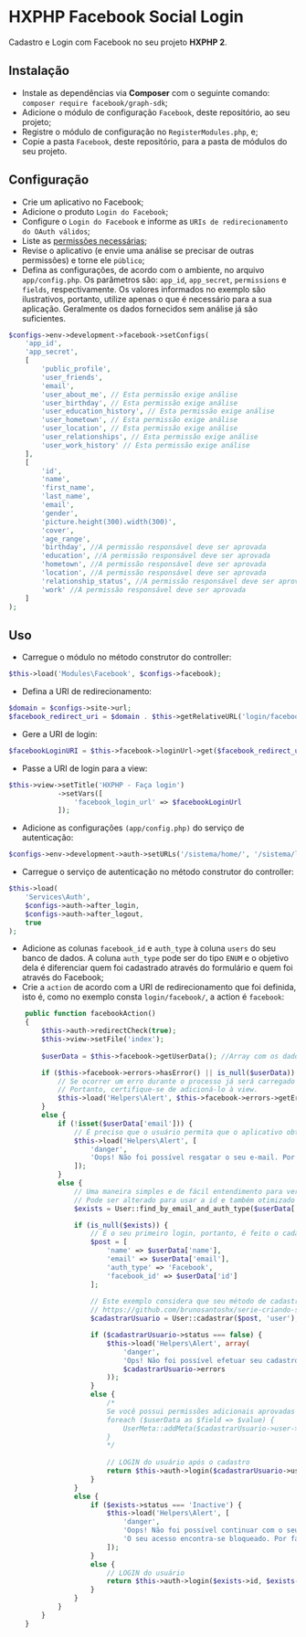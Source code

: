 # HXPHP Facebook Social Login
Cadastro e Login com Facebook no seu projeto **HXPHP 2**.

## Instalação
+ Instale as dependências via **Composer** com o seguinte comando: `composer require facebook/graph-sdk`;
+ Adicione o módulo de configuração `Facebook`, deste repositório, ao seu projeto;
+ Registre o módulo de configuração no `RegisterModules.php`, e;
+ Copie a pasta `Facebook`, deste repositório, para a pasta de módulos do seu projeto.

## Configuração
+ Crie um aplicativo no Facebook;
+ Adicione o produto `Login do Facebook`;
+ Configure o `Login do Facebook` e informe as `URIs de redirecionamento do OAuth válidos`;
+ Liste as [permissões necessárias](https://developers.facebook.com/docs/facebook-login/permissions);
+ Revise o aplicativo (e envie uma análise se precisar de outras permissões) e torne ele `público`;
+ Defina as configurações, de acordo com o ambiente, no arquivo `app/config.php`. Os parâmetros são: `app_id`, `app_secret`, `permissions` e `fields`, respectivamente. Os valores informados no exemplo são ilustrativos, portanto, utilize apenas o que é necessário para a sua aplicação. Geralmente os dados fornecidos sem análise já são suficientes.
```php
$configs->env->development->facebook->setConfigs(
    'app_id',
    'app_secret',
    [
        'public_profile',
        'user_friends',
        'email',
        'user_about_me', // Esta permissão exige análise
        'user_birthday', // Esta permissão exige análise
        'user_education_history', // Esta permissão exige análise
        'user_hometown', // Esta permissão exige análise
        'user_location', // Esta permissão exige análise
        'user_relationships', // Esta permissão exige análise
        'user_work_history' // Esta permissão exige análise
    ],
    [
        'id',
        'name',
        'first_name',
        'last_name',
        'email',
        'gender',
        'picture.height(300).width(300)',
        'cover',
        'age_range',
        'birthday', //A permissão responsável deve ser aprovada
        'education', //A permissão responsável deve ser aprovada
        'hometown', //A permissão responsável deve ser aprovada
        'location', //A permissão responsável deve ser aprovada
        'relationship_status', //A permissão responsável deve ser aprovada
        'work' //A permissão responsável deve ser aprovada
    ]
);
```

## Uso
+ Carregue o módulo no método construtor do controller:
```php
$this->load('Modules\Facebook', $configs->facebook);
```
+ Defina a URI de redirecionamento:
```php
$domain = $configs->site->url;
$facebook_redirect_uri = $domain . $this->getRelativeURL('login/facebook/', false);
```
+ Gere a URI de login:
```php
$facebookLoginURI = $this->facebook->loginUrl->get($facebook_redirect_uri);
```
+ Passe a URI de login para a view:
```php
$this->view->setTitle('HXPHP - Faça login')
            ->setVars([
                'facebook_login_url' => $facebookLoginUrl
            ]);
```
+ Adicione as configurações `(app/config.php)` do serviço de autenticação:
```php
$configs->env->development->auth->setURLs('/sistema/home/', '/sistema/login/');
```
+ Carregue o serviço de autenticação no método construtor do controller:
```php
$this->load(
    'Services\Auth',
    $configs->auth->after_login,
    $configs->auth->after_logout,
    true
);
```
+ Adicione as colunas `facebook_id` e `auth_type` à coluna `users` do seu banco de dados. A coluna `auth_type` pode ser do tipo `ENUM` e o objetivo dela é diferenciar quem foi cadastrado através do formulário e quem foi através do Facebook;
+ Crie a `action` de acordo com a URI de redirecionamento que foi definida, isto é, como no exemplo consta `login/facebook/`, a action é `facebook`:
```php
    public function facebookAction()
    {
        $this->auth->redirectCheck(true);
        $this->view->setFile('index');
    
        $userData = $this->facebook->getUserData(); //Array com os dados do usuário

        if ($this->facebook->errors->hasError() || is_null($userData)) {
            // Se ocorrer um erro durante o processo já será carregado no Alert helper. 
            // Portanto, certifique-se de adicioná-lo à view.
            $this->load('Helpers\Alert', $this->facebook->errors->getErrors());
        }
        else {
            if (!isset($userData['email'])) {
                // É preciso que o usuário permita que o aplicativo obtenha o e-mail usado no Facebook. 
                $this->load('Helpers\Alert', [
                    'danger',
                    'Oops! Não foi possível resgatar o seu e-mail. Por favor, verifique e tente novamente'
                ]);
            }
            else {
                // Uma maneira simples e de fácil entendimento para verificar se este usuário já está cadastrado. 
                // Pode ser alterado para usar a id e também otimizado para retornar apenas o COUNT e etc.
                $exists = User::find_by_email_and_auth_type($userData['email'], 'Facebook'); 

                if (is_null($exists)) {
                    // É o seu primeiro login, portanto, é feito o cadastro
                    $post = [
                        'name' => $userData['name'],
                        'email' => $userData['email'],
                        'auth_type' => 'Facebook',
                        'facebook_id' => $userData['id']
                    ];
                    
                    // Este exemplo considera que seu método de cadastro é baseado neste padrão:
                    // https://github.com/brunosantoshx/serie-criando-sistema-de-cadastro-e-login/blob/master/app/models/User.php
                    $cadastrarUsuario = User::cadastrar($post, 'user');

                    if ($cadastrarUsuario->status === false) {
                        $this->load('Helpers\Alert', array(
                            'danger',
                            'Ops! Não foi possível efetuar seu cadastro. <br> Verifique os erros abaixo:',
                            $cadastrarUsuario->errors
                        ));
                    }
                    else {
                        /*
                        Se você possui permissões adicionais aprovadas pode salvar outras informações do usuário em uma tabela específica.
                        foreach ($userData as $field => $value) {
                            UserMeta::addMeta($cadastrarUsuario->user->id, $field, $value);
                        }
                        */
                        
                        // LOGIN do usuário após o cadastro
                        return $this->auth->login($cadastrarUsuario->user->id, $cadastrarUsuario->user->email);
                    }
                }
                else {
                    if ($exists->status === 'Inactive') {
                        $this->load('Helpers\Alert', [
                            'danger',
                            'Oops! Não foi possível continuar com o seu login.',
                            'O seu acesso encontra-se bloqueado. Por favor, contate o suporte para que a situação seja resolvida.'
                        ]);
                    }
                    else {
                        // LOGIN do usuário
                        return $this->auth->login($exists->id, $exists->email);
                    }
                }
            }
        }
    }
```
